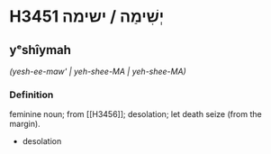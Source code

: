 # H3451 יְשִׁימַה / ישימה

## yᵉshîymah

_(yesh-ee-maw' | yeh-shee-MA | yeh-shee-MA)_

### Definition

feminine noun; from [[H3456]]; desolation; let death seize (from the margin).

- desolation
